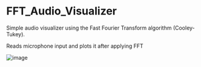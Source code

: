# FFT_Audio_Visualizer
Simple audio visualizer using the Fast Fourier Transform algorithm (Cooley-Tukey).

Reads microphone input and plots it after applying FFT

![image](https://i.imgur.com/mm43zft.png)
